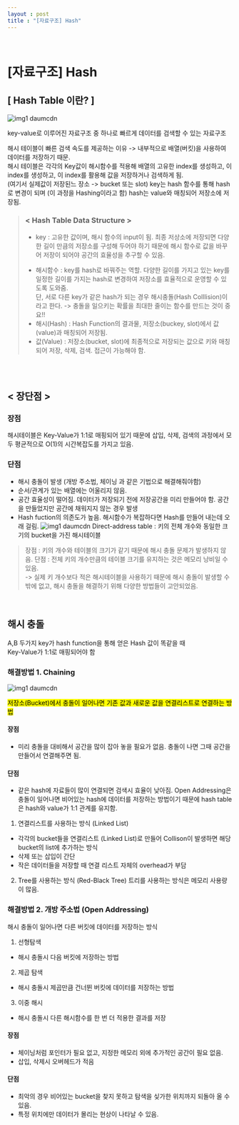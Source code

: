 ```yaml
---
layout : post
title : "[자료구조] Hash"
---
```


<br/>

# [자료구조] Hash
## [ Hash Table 이란? ] 
![img1 daumcdn](https://user-images.githubusercontent.com/90206705/148952795-fbc17000-7930-4d1d-b07a-7972cb3f40a6.png)

key-value로 이루어진 자료구조 중 하나로 빠르게 데이터를 검색할 수 있는 자료구조

해시 테이블이 빠른 검색 속도를 제공하는 이유 -> 내부적으로 배열(버킷)을 사용하여 데이터를 저장하기 때문.
<br/>해시 테이블은 각각의 Key값이 해시함수를 적용해 배열의 고유한 index를 생성하고, 이 index를 생성하고, 이 index를 활용해 값을 저장하거나 검색하게 됨.
<br/>(여기서 실제값이 저장된느 장소 -> bucket 또는 slot)
key는 hash 함수를 통해 hash로 변경이 되며 (이 과정을 Hashing이라고 함) hash는 value와 매칭되어 저장소에 저장됨. 


> ### < Hash Table Data Structure >
> * key : 고유한 값이며, 해시 함수의 input이 됨. 최종 저상소에 저장되면 다양한 길이 만큼의 저장소를 구성해 두어야 하기 때문에 해시 함수로 값을 바꾸어 저장이 되어야 공간의 효율성을 추구할 수 있음.
> - 해시함수 : key를 hash로 바꿔주는 역할. 다양한 길이를 가지고 있는 key를 일정한 길이를 가지는 hash로 변경하여 저장소를 효율적으로 운영할 수 있도록 도와줌. 
<br/> 단, 서로 다른 key가 같은 hash가 되는 경우 해시충돌(Hash Colllision)이라고 한다. -> 충돌을 일으키는 확률을 최대한 줄이는 함수를 만드는 것이 중요!!
> - 해시(Hash) : Hash Function의 결과물, 저장소(buckey, slot)에서 값(value)과 매칭되어 저장됨. 
> - 값(Value) : 저장소(bucket, slot)에 최종적으로 저장되는 값으로 키와 매칭되어 저장, 삭제, 검색. 접근이 가능해야 함.
<br/>
<br/>

## < 장단점 >
### 장점
해시테이블은 Key-Value가 1:1로 매핑되어 있기 때문에 삽입, 삭제, 검색의 과정에서 모두 평균적으로 O(1)의 시간복잡도를 가지고 있음.
### 단점
- 해시 충돌이 발생 (개방 주소법, 체이닝 과 같은 기법으로 해결해줘야함)
- 순서/관계가 있는 배열에는 어울리지 않음.
- 공간 효율성이 떨어짐. 데이터가 저장되기 전에 저장공간을 미리 만들어야 함. 공간을 만들었지만 공간에 채워지지 않는 경우 발생
- Hash fuction의 의존도가 높음. 해시함수가 복잡하다면 Hash를 만들어 내는데 오래 걸림.
![img1 daumcdn](https://user-images.githubusercontent.com/90206705/148960751-55e0cbdc-2764-4e13-8d00-b144f3eca383.png)
Direct-address table : 키의 전체 개수와 동일한 크기의 bucket을 가진 해시테이블
> 장점 : 키의 개수와 테이블의 크기가 같기 때문에 해시 충돌 문제가 발생하지 않음.
> 단점 : 전체 키의 개수만큼의 테이블 크기를 유지하는 것은 메모리 낭비일 수 있음.
<br/>-> 실제 키 개수보다 적은 해시테이블을 사용하기 때문에 해시 충돌이 발생할 수 밖에 없고, 해시 충돌을 해결하기 위해 다양한 방법들이 고안되었음.
<br/>

## 해시 충돌
A,B 두가지 key가 hash function을 통해 얻은 Hash 값이 똑같을 때
<br/>Key-Value가 1:1로 매핑되어야 함

### 해결방법 1. Chaining

![img1 daumcdn](https://user-images.githubusercontent.com/90206705/148962478-eb235e7e-5dc1-4691-b77f-4111c8885365.png)

<mark>저장소(Bucket)에서 충돌이 일어나면 기존 값과 새로운 값을 연결리스트로 연결하는 방법</mark>

#### 장점
- 미리 충돌을 대비해서 공간을 많이 잡아 놓을 필요가 없음. 충돌이 나면 그때 공간을 만들어서 연결해주면 됨.

#### 단점
- 같은 hash에 자료들이 많이 연결되면 검색시 효율이 낮아짐. Open Addressing은 충돌이 일어나면 비어있는 hash에 데이터를 저장하는 방법이기 때문에 hash table은 hash와 value가 1:1 관계를 유지함.


1) 연결리스트를 사용하는 방식 (Linked List)
- 각각의 bucket들을 연결리스트 (Linked List)로 만들어 Collison이 발생하면 해당 bucket의 list에 추가하는 방식
- 삭제 또는 삽입이 간단
- 작은 데이터들을 저장할 때 연결 리스트 자체의 overhead가 부담

2) Tree를 사용하는 방식 (Red-Black Tree)
트리를 사용하는 방식은 메모리 사용량이 많음.


### 해결방법 2. 개방 주소법 (Open Addressing)
해시 충돌이 일어나면 다른 버킷에 데이터를 저장하는 방식
1) 선형탐색
- 해시 충돌시 다음 버킷에 저장하는 방법
2) 제곱 탐색
- 해시 충돌시 제곱만큼 건너뛴 버킷에 데이터를 저장하는 방법
3) 이중 해시
- 해시 충돌시 다른 해시함수를 한 번 더 적용한 결과를 저장

#### 장점 
- 체이닝처럼 포인터가 필요 없고, 지정한 메모리 외에 추가적인 공간이 필요 없음.
- 삽입, 삭제시 오버헤드가 적음

#### 단점
- 최악의 경우 비어있는 bucket을 찾지 못하고 탐색을 싲가한 위치까지 되돌아 올 수 있음.
- 특정 위치에만 데이터가 몰리는 현상이 나타날 수 있음.

